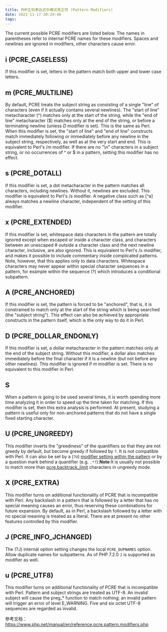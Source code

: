 ```yaml
---
title: PHP正则表达式中模式修正符 (Pattern Modifiers)
date: 2021-11-17 20:29:48
tags:
---
```


The current possible PCRE modifiers are listed below. The names in parentheses refer to internal PCRE names for these modifiers. Spaces and newlines are ignored in modifiers, other characters cause error.

<!-- more -->

##  i (PCRE_CASELESS)

  If this modifier is set, letters in the pattern match both upper and lower case letters.

## m (PCRE_MULTILINE)

  By default, PCRE treats the subject string as consisting of a single "line" of characters (even if it actually contains several newlines). The "start of line" metacharacter (^) matches only at the start of the string, while the "end of line" metacharacter ($) matches only at the end of the string, or before a terminating newline (unless *D* modifier is set). This is the same as Perl. When this modifier is set, the "start of line" and "end of line" constructs match immediately following or immediately before any newline in the subject string, respectively, as well as at the very start and end. This is equivalent to Perl's /m modifier. If there are no "\n" characters in a subject string, or no occurrences of ^ or $ in a pattern, setting this modifier has no effect.

##  s (PCRE_DOTALL)

  If this modifier is set, a dot metacharacter in the pattern matches all characters, including newlines. Without it, newlines are excluded. This modifier is equivalent to Perl's /s modifier. A negative class such as [^a] always matches a newline character, independent of the setting of this modifier.

##  x (PCRE_EXTENDED)

  If this modifier is set, whitespace data characters in the pattern are totally ignored except when escaped or inside a character class, and characters between an unescaped # outside a character class and the next newline character, inclusive, are also ignored. This is equivalent to Perl's /x modifier, and makes it possible to include commentary inside complicated patterns. Note, however, that this applies only to data characters. Whitespace characters may never appear within special character sequences in a pattern, for example within the sequence (?( which introduces a conditional subpattern.

##  A (PCRE_ANCHORED)

  If this modifier is set, the pattern is forced to be "anchored", that is, it is constrained to match only at the start of the string which is being searched (the "subject string"). This effect can also be achieved by appropriate constructs in the pattern itself, which is the only way to do it in Perl.

##  D (PCRE_DOLLAR_ENDONLY)

  If this modifier is set, a dollar metacharacter in the pattern matches only at the end of the subject string. Without this modifier, a dollar also matches immediately before the final character if it is a newline (but not before any other newlines). This modifier is ignored if *m* modifier is set. There is no equivalent to this modifier in Perl.

##  S

  When a pattern is going to be used several times, it is worth spending more time analyzing it in order to speed up the time taken for matching. If this modifier is set, then this extra analysis is performed. At present, studying a pattern is useful only for non-anchored patterns that do not have a single fixed starting character.

##  U (PCRE_UNGREEDY)

  This modifier inverts the "greediness" of the quantifiers so that they are not greedy by default, but become greedy if followed by `?`. It is not compatible with Perl. It can also be set by a (`?U`) [modifier setting within the pattern](https://www.php.net/manual/en/regexp.reference.internal-options.php) or by a question mark behind a quantifier (e.g. `.*?`).**Note**:It is usually not possible to match more than [pcre.backtrack_limit](https://www.php.net/manual/en/pcre.configuration.php#ini.pcre.backtrack-limit) characters in ungreedy mode.

##  X (PCRE_EXTRA)

  This modifier turns on additional functionality of PCRE that is incompatible with Perl. Any backslash in a pattern that is followed by a letter that has no special meaning causes an error, thus reserving these combinations for future expansion. By default, as in Perl, a backslash followed by a letter with no special meaning is treated as a literal. There are at present no other features controlled by this modifier.

##  J (PCRE_INFO_JCHANGED)

  The (?J) internal option setting changes the local `PCRE_DUPNAMES` option. Allow duplicate names for subpatterns. As of PHP 7.2.0 `J` is supported as modifier as well.

##  u (PCRE_UTF8)

  This modifier turns on additional functionality of PCRE that is incompatible with Perl. Pattern and subject strings are treated as UTF-8. An invalid subject will cause the preg_* function to match nothing; an invalid pattern will trigger an error of level E_WARNING. Five and six octet UTF-8 sequences are regarded as invalid.
  
参考文档：https://www.php.net/manual/en/reference.pcre.pattern.modifiers.php